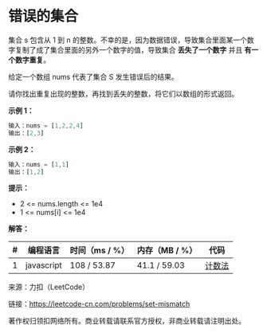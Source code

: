 # 错误的集合

集合 s 包含从 1 到 n 的整数。不幸的是，因为数据错误，导致集合里面某一个数字复制了成了集合里面的另外一个数字的值，导致集合 **丢失了一个数字** 并且 **有一个数字重复**。

给定一个数组 nums 代表了集合 S 发生错误后的结果。

请你找出重复出现的整数，再找到丢失的整数，将它们以数组的形式返回。

**示例 1：**

``` javascript
输入：nums = [1,2,2,4]
输出：[2,3]
```

**示例 2：**

``` javascript
输入：nums = [1,1]
输出：[1,2]
```

**提示：**

- 2 <= nums.length <= 1e4
- 1 <= nums[i] <= 1e4

**解答：**

**#**|**编程语言**|**时间（ms / %）**|**内存（MB / %）**|**代码**
--|--|--|--|--
1|javascript|108 / 53.87|41.1 / 59.03|[计数法](./javascript/ac_v1.js)

来源：力扣（LeetCode）

链接：https://leetcode-cn.com/problems/set-mismatch

著作权归领扣网络所有。商业转载请联系官方授权，非商业转载请注明出处。
